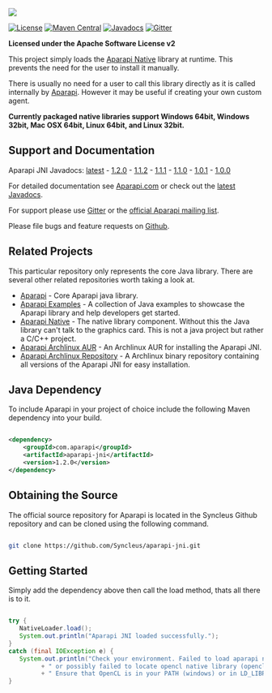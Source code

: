 ![](http://aparapi.com/images/logo-text-adjacent.png)

[![License](http://img.shields.io/:license-apache-blue.svg?style=flat-square)](http://www.apache.org/licenses/LICENSE-2.0.html)
[![Maven Central](https://maven-badges.herokuapp.com/maven-central/com.aparapi/aparapi-jni/badge.png?style=flat)](https://maven-badges.herokuapp.com/maven-central/com.aparapi/aparapi-jni/)
[![Javadocs](http://www.javadoc.io/badge/com.aparapi/aparapi-jni.svg)](http://www.javadoc.io/doc/com.aparapi/aparapi-jni)
[![Gitter](https://badges.gitter.im/Syncleus/aparapi.svg)](https://gitter.im/Syncleus/aparapi?utm_source=badge&utm_medium=badge&utm_campaign=pr-badge&utm_content=badge)

**Licensed under the Apache Software License v2**

This project simply loads the [Aparapi Native](https://github.com/Syncleus/aparapi-native) library at runtime. This prevents the need for the user to install it manually.

There is usually no need for a user to call this library directly as it is called internally by [Aparapi](https://github.com/Syncleus/aparapi). However it may be useful if creating your own custom agent.

**Currently packaged native libraries support Windows 64bit, Windows 32bit, Mac OSX 64bit, Linux 64bit, and Linux 32bit.**

## Support and Documentation

Aparapi JNI Javadocs: [latest](http://www.javadoc.io/doc/com.aparapi/aparapi-jni) - [1.2.0](http://www.javadoc.io/doc/com.aparapi/aparapi-jni/1.1.2) - [1.1.2](http://www.javadoc.io/doc/com.aparapi/aparapi-jni/1.1.2) - [1.1.1](http://www.javadoc.io/doc/com.aparapi/aparapi-jni/1.1.1) - [1.1.0](http://www.javadoc.io/doc/com.aparapi/aparapi-jni/1.1.0) - [1.0.1](http://www.javadoc.io/doc/com.aparapi/aparapi-jni/1.0.1) - [1.0.0](http://www.javadoc.io/doc/com.aparapi/aparapi-jni/1.0.0)

For detailed documentation see [Aparapi.com](http://Aparapi.com) or check out the [latest Javadocs](http://www.javadoc.io/doc/com.aparapi/aparapi-jni).

For support please use [Gitter](https://gitter.im/Syncleus/aparapi) or the [official Aparapi mailing list](https://groups.google.com/d/forum/aparapi).

Please file bugs and feature requests on [Github](https://github.com/Syncleus/aparapi/issues).

## Related Projects

This particular repository only represents the core Java library. There are several other related repositories worth taking a look at.

* [Aparapi](https://github.com/Syncleus/aparapi) - Core Aparapi java library.
* [Aparapi Examples](https://github.com/Syncleus/aparapi-examples) - A collection of Java examples to showcase the Aparapi library and help developers get started.
* [Aparapi Native](https://github.com/Syncleus/aparapi-native) - The native library component. Without this the Java library can't talk to the graphics card. This is not a java project but rather a C/C++ project.
* [Aparapi Archlinux AUR](https://github.com/Syncleus/aparapi-archlinux) - An Archlinux AUR for installing the Aparapi JNI.
* [Aparapi Archlinux Repository](https://github.com/Syncleus/aparapi-archlinux-repo) - A Archlinux binary repository containing all versions of the Aparapi JNI for easy installation.

## Java Dependency

To include Aparapi in your project of choice include the following Maven dependency into your build.

```xml

<dependency>
    <groupId>com.aparapi</groupId>
    <artifactId>aparapi-jni</artifactId>
    <version>1.2.0</version>
</dependency>
```

## Obtaining the Source

The official source repository for Aparapi is located in the Syncleus Github repository and can be cloned using the
following command.

```bash

git clone https://github.com/Syncleus/aparapi-jni.git
```

## Getting Started

Simply add the dependency above then call the load method, thats all there is to it.

```java

try {
   NativeLoader.load();
   System.out.println("Aparapi JNI loaded successfully.");
}
catch (final IOException e) {
   System.out.println("Check your environment. Failed to load aparapi native library "
         + " or possibly failed to locate opencl native library (opencl.dll/opencl.so)."
         + " Ensure that OpenCL is in your PATH (windows) or in LD_LIBRARY_PATH (linux).");
}
```
